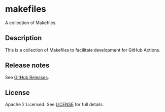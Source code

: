 # makefiles

A collection of Makefiles.

## Description

This is a collection of Makefiles to facilitate development for GitHub Actions.

## Release notes

See [GitHub Releases](https://github.com/tmknom/makefiles/releases).

## License

Apache 2 Licensed. See [LICENSE](/LICENSE) for full details.
